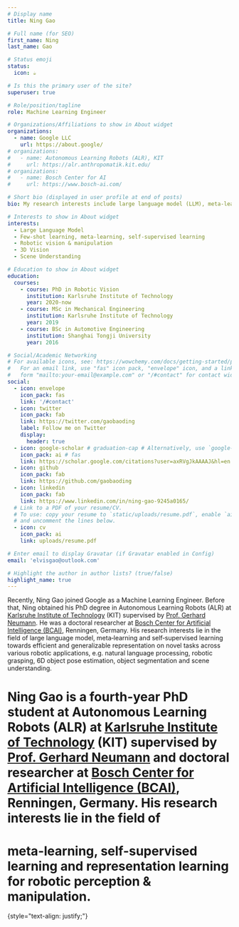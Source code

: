 ```yaml
---
# Display name
title: Ning Gao

# Full name (for SEO)
first_name: Ning
last_name: Gao

# Status emoji
status:
  icon: ☕️

# Is this the primary user of the site?
superuser: true

# Role/position/tagline
role: Machine Learning Engineer

# Organizations/Affiliations to show in About widget
organizations:
  - name: Google LLC
    url: https://about.google/
# organizations:
#   - name: Autonomous Learning Robots (ALR), KIT
#     url: https://alr.anthropomatik.kit.edu/
# organizations:
#   - name: Bosch Center for AI
#     url: https://www.bosch-ai.com/

# Short bio (displayed in user profile at end of posts)
bio: My research interests include large language model (LLM), meta-learning, self-supervised learning, robotic vision.

# Interests to show in About widget
interests:
  - Large Language Model
  - Few-shot learning, meta-learning, self-supervised learning
  - Robotic vision & manipulation
  - 3D Vision
  - Scene Understanding

# Education to show in About widget
education:
  courses:
    - course: PhD in Robotic Vision
      institution: Karlsruhe Institute of Technology
      year: 2020-now
    - course: MSc in Mechanical Engineering
      institution: Karlsruhe Institute of Technology
      year: 2019
    - course: BSc in Automotive Engineering
      institution: Shanghai Tongji University
      year: 2016

# Social/Academic Networking
# For available icons, see: https://wowchemy.com/docs/getting-started/page-builder/#icons
#   For an email link, use "fas" icon pack, "envelope" icon, and a link in the
#   form "mailto:your-email@example.com" or "/#contact" for contact widget.
social:
  - icon: envelope
    icon_pack: fas
    link: '/#contact'
  - icon: twitter
    icon_pack: fab
    link: https://twitter.com/gaobaoding
    label: Follow me on Twitter
    display:
      header: true
  - icon: google-scholar # graduation-cap # Alternatively, use `google-scholar` icon from `ai` icon pack
    icon_pack: ai # fas
    link: https://scholar.google.com/citations?user=axRVgJkAAAAJ&hl=en
  - icon: github
    icon_pack: fab
    link: https://github.com/gaobaoding
  - icon: linkedin
    icon_pack: fab
    link: https://www.linkedin.com/in/ning-gao-9245a0165/
  # Link to a PDF of your resume/CV.
  # To use: copy your resume to `static/uploads/resume.pdf`, enable `ai` icons in `params.yaml`,
  # and uncomment the lines below.
  - icon: cv
    icon_pack: ai
    link: uploads/resume.pdf

# Enter email to display Gravatar (if Gravatar enabled in Config)
email: 'elvisgao@outlook.com'

# Highlight the author in author lists? (true/false)
highlight_name: true
---
```

Recently, Ning Gao joined Google as a Machine Learning Engineer. Before that, Ning obtained his PhD degree in Autonomous Learning Robots (ALR) at [Karlsruhe Institute of Technology](https://www.kit.edu/english/index.php) (KIT) supervised by [Prof. Gerhard Neumann](https://alr.anthropomatik.kit.edu/21_65.php). He was a doctoral researcher at [Bosch Center for Artificial Intelligence (BCAI)](https://www.bosch-ai.com/), Renningen, Germany. His research interests lie in the field of large language model, meta‑learning and self‑supervised learning towards efficient and generalizable representation on novel tasks across various robotic applications, e.g. natural language processing, robotic
grasping, 6D object pose estimation, object segmentation and scene understanding.

# Ning Gao is a fourth-year PhD student at Autonomous Learning Robots (ALR) at [Karlsruhe Institute of Technology](https://www.kit.edu/english/index.php) (KIT) supervised by [Prof. Gerhard Neumann](https://alr.anthropomatik.kit.edu/21_65.php) and doctoral researcher at [Bosch Center for Artificial Intelligence (BCAI)](https://www.bosch-ai.com/), Renningen, Germany. His research interests lie in the field of
# meta-learning, self-supervised learning and representation learning for robotic perception & manipulation.

{style="text-align: justify;"}
